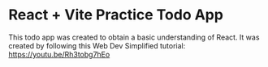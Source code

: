 # React + Vite Practice Todo App

This todo app was created to obtain a basic understanding of React.
It was created by following this Web Dev Simplified tutorial:
https://youtu.be/Rh3tobg7hEo

